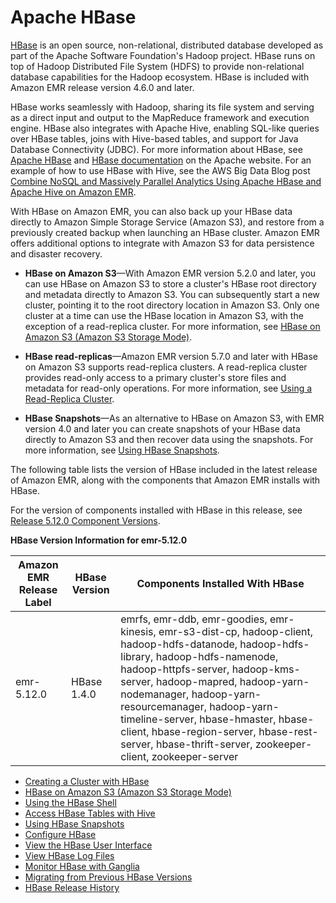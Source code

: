 # Apache HBase<a name="emr-hbase"></a>

[HBase](https://aws.amazon.com//elasticmapreduce/details/hbase/) is an open source, non\-relational, distributed database developed as part of the Apache Software Foundation's Hadoop project\. HBase runs on top of Hadoop Distributed File System \(HDFS\) to provide non\-relational database capabilities for the Hadoop ecosystem\. HBase is included with Amazon EMR release version 4\.6\.0 and later\.

HBase works seamlessly with Hadoop, sharing its file system and serving as a direct input and output to the MapReduce framework and execution engine\. HBase also integrates with Apache Hive, enabling SQL\-like queries over HBase tables, joins with Hive\-based tables, and support for Java Database Connectivity \(JDBC\)\. For more information about HBase, see [Apache HBase](https://hbase.apache.org/) and [HBase documentation](http://hbase.apache.org/book.html) on the Apache website\. For an example of how to use HBase with Hive, see the AWS Big Data Blog post [Combine NoSQL and Massively Parallel Analytics Using Apache HBase and Apache Hive on Amazon EMR](http://aws.amazon.com/blogs/big-data/combine-nosql-and-massively-parallel-analytics-using-apache-hbase-and-apache-hive-on-amazon-emr/)\.

With HBase on Amazon EMR, you can also back up your HBase data directly to Amazon Simple Storage Service \(Amazon S3\), and restore from a previously created backup when launching an HBase cluster\. Amazon EMR offers additional options to integrate with Amazon S3 for data persistence and disaster recovery\. 

+ **HBase on Amazon S3**—With Amazon EMR version 5\.2\.0 and later, you can use HBase on Amazon S3 to store a cluster's HBase root directory and metadata directly to Amazon S3\. You can subsequently start a new cluster, pointing it to the root directory location in Amazon S3\. Only one cluster at a time can use the HBase location in Amazon S3, with the exception of a read\-replica cluster\. For more information, see [HBase on Amazon S3 \(Amazon S3 Storage Mode\)](emr-hbase-s3.md)\.

+ **HBase read\-replicas**—Amazon EMR version 5\.7\.0 and later with HBase on Amazon S3 supports read\-replica clusters\. A read\-replica cluster provides read\-only access to a primary cluster's store files and metadata for read\-only operations\. For more information, see [Using a Read\-Replica Cluster](emr-hbase-s3.md#emr-hbase-s3-read-replica)\.

+ **HBase Snapshots**—As an alternative to HBase on Amazon S3, with EMR version 4\.0 and later you can create snapshots of your HBase data directly to Amazon S3 and then recover data using the snapshots\. For more information, see [Using HBase Snapshots](emr-hbase-snapshot.md)\.

The following table lists the version of HBase included in the latest release of Amazon EMR, along with the components that Amazon EMR installs with HBase\.

For the version of components installed with HBase in this release, see [Release 5\.12\.0 Component Versions](emr-release-5x.md#emr-5120-release)\.


**HBase Version Information for emr\-5\.12\.0**  

| Amazon EMR Release Label | HBase Version | Components Installed With HBase | 
| --- | --- | --- | 
| emr\-5\.12\.0 | HBase 1\.4\.0 | emrfs, emr\-ddb, emr\-goodies, emr\-kinesis, emr\-s3\-dist\-cp, hadoop\-client, hadoop\-hdfs\-datanode, hadoop\-hdfs\-library, hadoop\-hdfs\-namenode, hadoop\-httpfs\-server, hadoop\-kms\-server, hadoop\-mapred, hadoop\-yarn\-nodemanager, hadoop\-yarn\-resourcemanager, hadoop\-yarn\-timeline\-server, hbase\-hmaster, hbase\-client, hbase\-region\-server, hbase\-rest\-server, hbase\-thrift\-server, zookeeper\-client, zookeeper\-server | 


+ [Creating a Cluster with HBase](emr-hbase-create.md)
+ [HBase on Amazon S3 \(Amazon S3 Storage Mode\)](emr-hbase-s3.md)
+ [Using the HBase Shell](emr-hbase-connect.md)
+ [Access HBase Tables with Hive](emr-hbase-access-hive.md)
+ [Using HBase Snapshots](emr-hbase-snapshot.md)
+ [Configure HBase](emr-hbase-configure.md)
+ [View the HBase User Interface](hbase-web-ui.md)
+ [View HBase Log Files](emr-hbase-log-files.md)
+ [Monitor HBase with Ganglia](emr-hbase-ganglia.md)
+ [Migrating from Previous HBase Versions](emr-hbase-migrate.md)
+ [HBase Release History](HBase-release-history.md)
